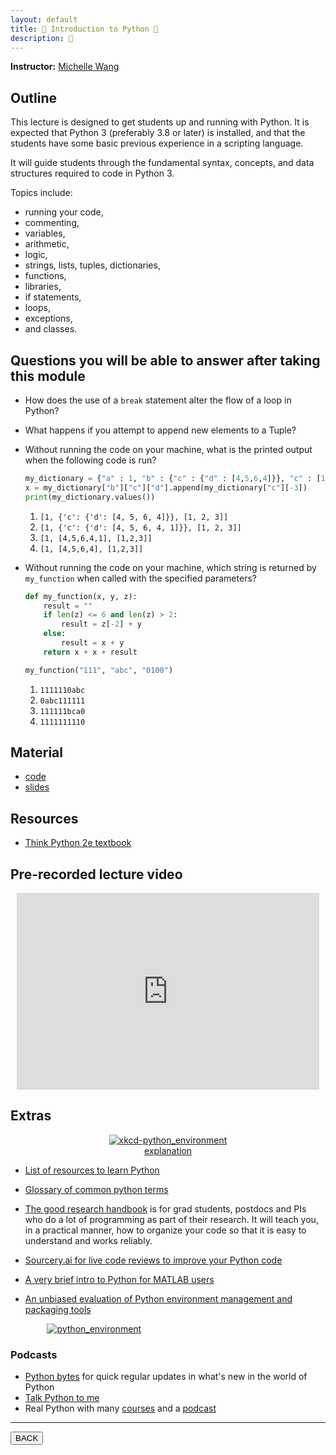 ```yaml
---
layout: default
title: 🐍 Introduction to Python 🐍
description: 🐍
---
```


**Instructor:** [Michelle Wang](https://github.com/michellewang)

## Outline

This lecture is designed to get students up and running with Python.
It is expected that Python 3 (preferably 3.8 or later) is installed,
and that the students have some basic previous experience in a scripting language.

It will guide students through the fundamental syntax, concepts,
and data structures required to code in Python 3.

Topics include:

-   running your code,
-   commenting,
-   variables,
-   arithmetic,
-   logic,
-   strings, lists, tuples, dictionaries,
-   functions,
-   libraries,
-   if statements,
-   loops,
-   exceptions,
-   and classes.

## Questions you will be able to answer after taking this module

-   How does the use of a `break` statement alter the flow of a loop in Python?

-   What happens if you attempt to append new elements to a Tuple?

-   Without running the code on your machine, what is the printed output when the following code is run?

    ```python
    my_dictionary = {"a" : 1, "b" : {"c" : {"d" : [4,5,6,4]}}, "c" : [1,2,3]}
    x = my_dictionary["b"]["c"]["d"].append(my_dictionary["c"][-3])
    print(my_dictionary.values())
    ```

    1.  `[1, {'c': {'d': [4, 5, 6, 4]}}, [1, 2, 3]]`
    1.  `[1, {'c': {'d': [4, 5, 6, 4, 1]}}, [1, 2, 3]]`
    1.  `[1, [4,5,6,4,1], [1,2,3]]`
    1.  `[1, [4,5,6,4], [1,2,3]]`

-   Without running the code on your machine, which string is returned by
    `my_function` when called with the specified parameters?

    ```python
    def my_function(x, y, z):
        result = ""
        if len(z) <= 6 and len(z) > 2:
            result = z[-2] + y
        else:
            result = x + y
        return x + x + result

    my_function("111", "abc", "0100")
    ```

    1.  `1111110abc`
    1.  `0abc111111`
    1.  `111111bca0`
    1.  `1111111110`

## Material

-   [code](https://github.com/neurodatascience/QLS-course-materials/tree/main/Lectures/2024/04_intro_to_python)
-   [slides](https://github.com/neurodatascience/QLS-course-materials/tree/main/Lectures/2024/04_intro_to_python/lecture)

## Resources

-   [Think Python 2e textbook](https://greenteapress.com/wp/think-python-2e/)

## Pre-recorded lecture video

<div style="display: flex; justify-content: center; margin: 10px">

  <iframe
    width="560"
    height="315"
    src="https://www.youtube.com/embed/ml6VkmtLXpA?si=ZLLN7jP6om9qMVXL"
    title="YouTube video player"
    frameborder="0"
    allow="accelerometer; autoplay; clipboard-write; encrypted-media; gyroscope; picture-in-picture; web-share" referrerpolicy="strict-origin-when-cross-origin"
    allowfullscreen>
  </iframe>

</div>

## Extras

<div style="display: flex; flex-direction: column; justify-content: center; align-items: center; margin: 10px">
  <a href="https://xkcd.com/1987/">
    <img src="https://imgs.xkcd.com/comics/python_environment.png" alt="xkcd-python_environment">
  </a>
  <a href="https://www.explainxkcd.com/wiki/index.php/1987">explanation</a>
</div>

-   [List of resources to learn Python](https://learn-neuroimaging.github.io/hitchhackers_guide_brain/11-programming/#python)

-   [Glossary of common python terms](https://www.pythonmorsels.com/terms/)

-   [The good research handbook](https://goodresearch.dev/index.html) is for grad students,
    postdocs and PIs who do a lot of programming as part of their research.
    It will teach you, in a practical manner, how to organize your code so that it is easy to understand and works reliably.

-   [Sourcery.ai for live code reviews to improve your Python code](https://sourcery.ai/)

-   [A very brief intro to Python for MATLAB users](https://volttron.readthedocs.io/en/main/developing-volttron/python-for-matlab-users.html)

-   [An unbiased evaluation of Python environment management and packaging tools](https://alpopkes.com/posts/python/packaging_tools/)

<div style="display: flex; flex-direction: column; justify-content: center; align-items: center; margin: 10px">
  <div style="width: 80%">
    <a href="https://alpopkes.com/posts/python/packaging_tools/">
      <img src="https://alpopkes.com/posts/python/figures/venn_diagram.png"
           alt="python_environment">
    </a>
  </div>
</div>

### Podcasts

-   [Python bytes](https://pythonbytes.fm/) for quick regular updates in what's new in the world of Python
-   [Talk Python to me](https://talkpython.fm/)
-   Real Python with many [courses](https://realpython.com/) and a [podcast](https://realpython.com/podcasts/rpp/)

---

<a href="{{ site.url }}/lectures-materials/latest.html"><button>BACK</button></a>
